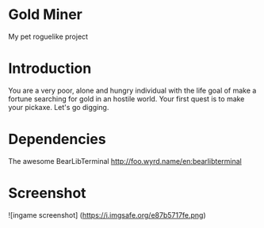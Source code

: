 # Gold Miner

My pet roguelike project

# Introduction

You are a very poor, alone and hungry individual with the life goal of make a fortune searching for gold in an hostile
world. Your first quest is to make your pickaxe. Let's go digging.

# Dependencies

The awesome BearLibTerminal http://foo.wyrd.name/en:bearlibterminal


# Screenshot

![ingame screenshot]
(https://i.imgsafe.org/e87b5717fe.png)
